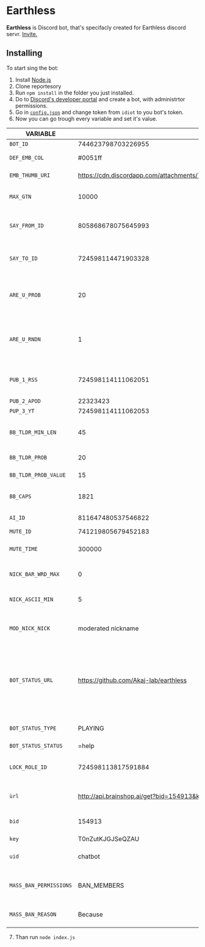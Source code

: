 # Earthless

**Earthless** is Discord bot, that's specifacly created for Earthless discord servr. [Invite.](https://discord.gg/9gD293WjHs)

## Installing
To start sing the bot:
1. Install [Node.js](https://nodejs.org/en/download/)
2. Clone reportesory
3. Run `npm install` in the folder you just installed.
4. Do to [Discord's developer portal](https://discord.com/developers/applications) and create a bot, with administrtor permissions. 
4. Go in [`config.json`](./config.json) and change token from `idiot` to you bot's token.
5. Now you can go trough every variable and set it's value.

VARIABLE | DEAFULT VALUE | EXPLANATION
--- | --- | ---
`BOT_ID` | 744623798703226955 | Id of bot
`DEF_EMB_COL` | #0051ff | Deafult embed color
`EMB_THUMB_URI` | https://cdn.discordapp.com/attachments/724598114471903328/744475859536052285/tesrresressuper.jpg | Deafult embed image URI
`MAX_GTN ` | 10000  | Max number in guess the number
`SAY_FROM_ID` | 805868678075645993 | Id of channel from whitch `=say` comannd works
`SAY_TO_ID` | 724598114471903328 | Id of channel to whitch `=say` sends message
`ARE_U_PROB ` | 20  | Probability of bot saying `No you`, after a user says are you?
`ARE_U_RNDN ` | 1  | Random number thet's smaller than ARE_U_PROB, that tigers the response
`PUB_1_RSS` | 724598114111062051 | Id of 1st chanel that's automaticly published
`PUB_2_APOD` | 22323423 | 2nd channel
`PUP_3_YT` | 724598114111062053 | 3rd channel
`BB_TLDR_MIN_LEN ` | 45  | 8b shortest message to respond with TL:DR
`BB_TLDR_PROB ` | 20  | TL:DR probability
`BB_TLDR_PROB_VALUE ` | 15  | TL:DR triger value
`BB_CAPS ` | 1821  | Timeout of apology for capitals
`AI_ID ` |  811647480537546822 | AI chatbot channel
`MUTE_ID` | 741219805679452183 | ID od mute role
`MUTE_TIME ` | 300000  | Time to end mute on member
`NICK_BAR_WRD_MAX ` | 0  | Max. nr. of bad words in a nickname
`NICK_ASCII_MIN ` | 5  | Min. nr. of ASCII letters in a 
`MOD_NICK_NICK` | moderated nickname | Nickname to give a member that doesen't folo the rules
`BOT_STATUS_URL` | https://github.com/Akaj-lab/earthless | URL of this repository, link in emberds **DON'T CHANGE, LET PEOPLE KNOW WHERE YOU GOT THE CODE**
`BOT_STATUS_TYPE` | PLAYING | Bot's activity while online [More option](https://discord.js.org/#/docs/main/stable/typedef/ActivityType)
`BOT_STATUS_STATUS` | =help | Bot's status
`LOCK_ROLE_ID` | 724598113817591884 | Role to remoe send message permissios on lockdown
`ùrl` | http://api.brainshop.ai/get?bid=154913&key=T0nZutKJGJSeQZAU&uid=[uid]&msg=[msg] | URL of brainshop chatbot
`bid` | 154913 | Bot ID of brainshop chatbot
`key` | T0nZutKJGJSeQZAU | API key
`uid` | chatbot | User ID of brainshop chatbot
`MASS_BAN_PERMISSIONS` | BAN_MEMBERS | Permisson user needs to mass ban people
`MASS_BAN_REASON` | Because | Reason for mas ban **FUTURE**


7. Than run `node index.js`
